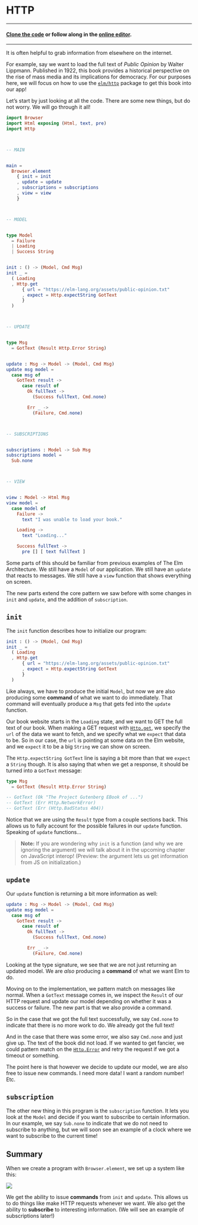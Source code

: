 # HTTP

---
#### [Clone the code](https://github.com/evancz/elm-architecture-tutorial/) or follow along in the [online editor](https://ellie-app.com/3SYRVMrLnGHa1).
---

It is often helpful to grab information from elsewhere on the internet.

For example, say we want to load the full text of _Public Opinion_ by Walter Lippmann. Published in 1922, this book provides a historical perspective on the rise of mass media and its implications for democracy. For our purposes here, we will focus on how to use the [`elm/http`][http] package to get this book into our app!

Let&rsquo;s start by just looking at all the code. There are some new things, but do not worry. We will go through it all!

[http]: https://package.elm-lang.org/packages/elm/http/latest

```elm
import Browser
import Html exposing (Html, text, pre)
import Http



-- MAIN


main =
  Browser.element
    { init = init
    , update = update
    , subscriptions = subscriptions
    , view = view
    }



-- MODEL


type Model
  = Failure
  | Loading
  | Success String


init : () -> (Model, Cmd Msg)
init _ =
  ( Loading
  , Http.get
      { url = "https://elm-lang.org/assets/public-opinion.txt"
      , expect = Http.expectString GotText
      }
  )



-- UPDATE


type Msg
  = GotText (Result Http.Error String)


update : Msg -> Model -> (Model, Cmd Msg)
update msg model =
  case msg of
    GotText result ->
      case result of
        Ok fullText ->
          (Success fullText, Cmd.none)

        Err _ ->
          (Failure, Cmd.none)



-- SUBSCRIPTIONS


subscriptions : Model -> Sub Msg
subscriptions model =
  Sub.none



-- VIEW


view : Model -> Html Msg
view model =
  case model of
    Failure ->
      text "I was unable to load your book."

    Loading ->
      text "Loading..."

    Success fullText ->
      pre [] [ text fullText ]
```

Some parts of this should be familiar from previous examples of The Elm Architecture. We still have a `Model` of our application. We still have an `update` that reacts to messages. We still have a `view` function that shows everything on screen.

The new parts extend the core pattern we saw before with some changes in `init` and `update`, and the addition of `subscription`.


## `init`

The `init` function describes how to initialize our program:

```elm
init : () -> (Model, Cmd Msg)
init _ =
  ( Loading
  , Http.get
      { url = "https://elm-lang.org/assets/public-opinion.txt"
      , expect = Http.expectString GotText
      }
  )
```

Like always, we have to produce the initial `Model`, but now we are also producing some **command** of what we want to do immediately. That command will eventually produce a `Msg` that gets fed into the `update` function.

Our book website starts in the `Loading` state, and we want to GET the full text of our book. When making a GET request with [`Http.get`][get], we specify the `url` of the data we want to fetch, and we specify what we `expect` that data to be. So in our case, the `url` is pointing at some data on the Elm website, and we `expect` it to be a big `String` we can show on screen.

The `Http.expectString GotText` line is saying a bit more than that we `expect` a `String` though. It is also saying that when we get a response, it should be turned into a `GotText` message:

```elm
type Msg
  = GotText (Result Http.Error String)

-- GotText (Ok "The Project Gutenberg EBook of ...")
-- GotText (Err Http.NetworkError)
-- GotText (Err (Http.BadStatus 404))
```

Notice that we are using the `Result` type from a couple sections back. This allows us to fully account for the possible failures in our `update` function. Speaking of `update` functions...

[get]: https://package.elm-lang.org/packages/elm/http/latest/Http#get

> **Note:** If you are wondering why `init` is a function (and why we are ignoring the argument) we will talk about it in the upcoming chapter on JavaScript interop! (Preview: the argument lets us get information from JS on initialization.)


## `update`

Our `update` function is returning a bit more information as well:

```elm
update : Msg -> Model -> (Model, Cmd Msg)
update msg model =
  case msg of
    GotText result ->
      case result of
        Ok fullText ->
          (Success fullText, Cmd.none)

        Err _ ->
          (Failure, Cmd.none)
```

Looking at the type signature, we see that we are not just returning an updated model. We are _also_ producing a **command** of what we want Elm to do.

Moving on to the implementation, we pattern match on messages like normal. When a `GotText` message comes in, we inspect the `Result` of our HTTP request and update our model depending on whether it was a success or failure. The new part is that we also provide a command.

So in the case that we got the full text successfully, we say `Cmd.none` to indicate that there is no more work to do. We already got the full text!

And in the case that there was some error, we also say `Cmd.none` and just give up. The text of the book did not load. If we wanted to get fancier, we could pattern match on the [`Http.Error`][Error] and retry the request if we got a timeout or something.

The point here is that however we decide to update our model, we are also free to issue new commands. I need more data! I want a random number! Etc.

[Error]: https://package.elm-lang.org/packages/elm/http/latest/Http#Error


## `subscription`

The other new thing in this program is the `subscription` function. It lets you look at the `Model` and decide if you want to subscribe to certain information. In our example, we say `Sub.none` to indicate that we do not need to subscribe to anything, but we will soon see an example of a clock where we want to subscribe to the current time!


## Summary

When we create a program with `Browser.element`, we set up a system like this:

![](diagrams/element.svg)

We get the ability to issue **commands** from `init` and `update`. This allows us to do things like make HTTP requests whenever we want. We also get the ability to **subscribe** to interesting information. (We will see an example of subscriptions later!)
